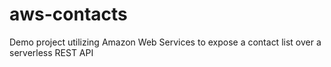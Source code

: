 # aws-contacts
Demo project utilizing Amazon Web Services to expose a contact list over a serverless REST API
